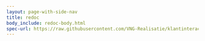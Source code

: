 ```yaml
---
layout: page-with-side-nav
title: redoc
body_include: redoc-body.html
spec-url: https://raw.githubusercontent.com/VNG-Realisatie/klantinteracties/main/docs/api_familie_x/variant4-bijhouding/openapi.yaml
---
```

<redoc spec-url='{{page.spec-url}}'></redoc>
